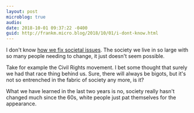 ```yaml
---
layout: post
microblog: true
audio: 
date: 2018-10-01 09:37:22 -0400
guid: http://frankm.micro.blog/2018/10/01/i-dont-know.html
---
```

I don't know [how we fix societal issues](http://scripting.com/2018/09/29/004408.html). The society we live in so large with so many people needing to change, it just doesn't seem possible. 

Take for example the Civil Rights movement. I bet some thought that surely we had that race thing behind us. Sure, there will always be bigots, but it's not so entrenched in the fabric of society any more, is it? 

What we have learned in the last two years is no, society really hasn't changed much since the 60s, white people just pat themselves for the appearance.
